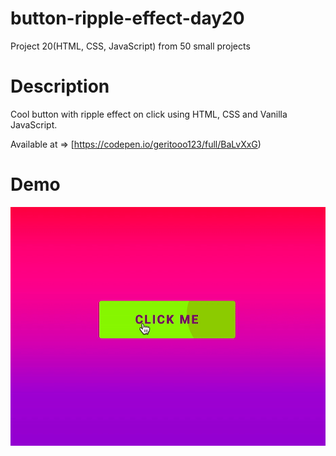# button-ripple-effect-day20

Project 20(HTML, CSS, JavaScript) from 50 small projects


# Description

Cool button with ripple effect on click using HTML, CSS and Vanilla JavaScript.

Available at => [https://codepen.io/geritooo123/full/BaLvXxG)

# Demo

![demo gif](./example.gif)

